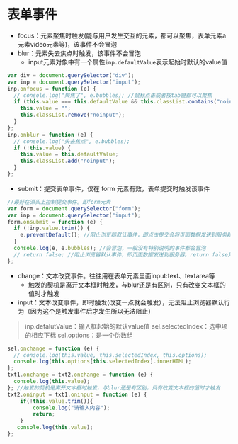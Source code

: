 # 表单事件

- focus：元素聚焦时触发(能与用户发生交互的元素，都可以聚焦，表单元素a元素video元素等)，该事件不会冒泡
- blur：元素失去焦点时触发，该事件不会冒泡
  - input元素对象中有一个属性```inp.defaultValue```表示起始时默认的value值

```js
var div = document.querySelector("div");
var inp = document.querySelector("input");
inp.onfocus = function (e) {
  // console.log("聚焦了", e.bubbles); //鼠标点击或者按tab键都可以聚焦
  if (this.value === this.defaultValue && this.classList.contains("noinput")) {
    this.value = "";
    this.classList.remove("noinput");
  }
};
inp.onblur = function (e) {
  // console.log("失去焦点", e.bubbles);
  if (!this.value) {
    this.value = this.defaultValue;
    this.classList.add("noinput");
  }
};
```

- submit：提交表单事件，仅在 form 元素有效，表单提交时触发该事件

```js
//最好在源头上控制提交事件。即form元素
var form = document.querySelector("form");
var inp = document.querySelector("input");
form.onsubmit = function (e) {
  if (!inp.value.trim()) {
    e.preventDefault(); //阻止浏览器默认事件，即点击提交会将页面数据发送到服务器。return false只在dom0好用
  }
  console.log(e, e.bubbles); //会冒泡，一般没有特别说明的事件都会冒泡
  // return false; //阻止浏览器默认事件，即页面数据发送到服务器。return false只在dom0好用
};
```

- change：文本改变事件。往往用在表单元素里面input:text、textarea等
  - 触发的契机是离开文本框时触发，与blur还是有区别，只有改变文本框的值时才触发
- input：文本改变事件，即时触发(改变一点就会触发），无法阻止浏览器默认行为（因为这个是触发事件后才发生所以无法阻止）

> inp.defalutValue：输入框起始的默认value值
> sel.selectedIndex：选中项的相应下标
> sel.options：是一个伪数组

```js
sel.onchange = function (e) {
  // console.log(this.value, this.selectedIndex, this.options);
  console.log(this.options[this.selectedIndex].innerHTML);
};
txt1.onchange = txt2.onchange = function (e) {
  console.log(this.value);
}; //触发的契机是离开文本框时触发，与blur还是有区别，只有改变文本框的值时才触发
txt2.oninput = txt1.oninput = function (e) {
    if(!this.value.trim()){
        console.log("请输入内容");
        return;
    }
   console.log(this.value);
};
```